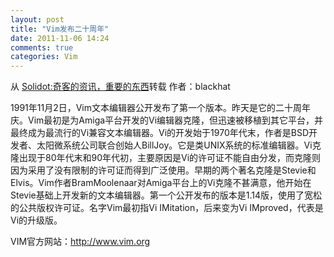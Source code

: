 ```yaml
---
layout: post
title: "Vim发布二十周年"
date: 2011-11-06 14:24
comments: true
categories: Vim
---
```

从 [Solidot:奇客的资讯，重要的东西](http://solidot.org.feedsportal.com/c/33236/f/556826/s/19c80822/l/0Lopensource0Bsolidot0Borg0Carticle0Bpl0Dsid0F110C110C0A30C0A5532430Gamp0Pfrom0Frss/story01.htm)转载 作者：blackhat

1991年11月2日，Vim文本编辑器公开发布了第一个版本。昨天是它的二十周年庆。Vim最初是为Amiga平台开发的Vi编辑器克隆，但迅速被移植到其它平台，并最终成为最流行的Vi兼容文本编辑器。Vi的开发始于1970年代末，作者是BSD开发者、太阳微系统公司联合创始人BillJoy。它是类UNIX系统的标准编辑器。Vi克隆出现于80年代末和90年代初，主要原因是Vi的许可证不能自由分发，而克隆则因为采用了没有限制的许可证而得到广泛使用。早期的两个著名克隆是Stevie和Elvis。Vim作者BramMoolenaar对Amiga平台上的Vi克隆不甚满意，他开始在Stevie基础上开发新的文本编辑器。第一个公开发布的版本是1.14版，使用了宽松的公共版权许可证。名字Vim最初指Vi IMitation，后来变为Vi IMproved，代表是Vi的升级版。

VIM官方网站：<http://www.vim.org>
